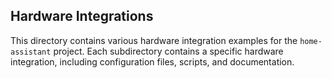 ## Hardware Integrations

This directory contains various hardware integration examples for the `home-assistant` project. Each subdirectory contains a specific hardware integration, including configuration files, scripts, and documentation.